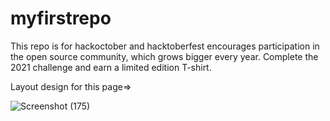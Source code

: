 # myfirstrepo

This repo is for hackoctober and hacktoberfest encourages participation in the open source community, which grows bigger every year. Complete the 2021 challenge and earn a limited edition T-shirt.

Layout design for this page=>


![Screenshot (175)](https://user-images.githubusercontent.com/52912208/135601415-30349425-a0df-4a25-b425-76f65499fe71.png)
